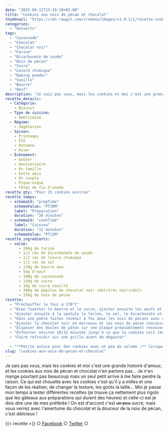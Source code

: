 ```yaml
---
date: "2015-09-11T13:19:18+02:00"
title: "Cookies aux noix de pécan et chocolat"
thumbnail: "https://cdn.rawgit.com/crokmou/images/v1.0.1/i/recette-cookies-noix-de-pecan-crokmou-blog-culinaire.jpg"
categories:
  - "Desserts"
tags:
  - "Cassonade"
  - "Chocolat"
  - "Chocolat noir"
  - "Farine"
  - "Bicarbonate de soude"
  - "Noix de pécan"
  - "Sucre"
  - "Levure chimique"
  - "Baking powder"
  - "Vanille"
  - "Beurre"
  - "Oeuf"
description: "Je sais pas vous, mais les cookies et moi c'est une grande histoire d'amour, et les cookies aux noix de pécan et chocolat n'en parlons pas..."
recette_details:
  - Catégorie:
    - Biscuit
  - Type de cuisine:
    - Américaine
  - Régime:
    - Végétarien
  - Saison:
    - Printemps
    - Été
    - Automne
    - Hiver
  - Évènement:
    - Goûter
    - Anniversaire
    - En famille
    - Entre amis
    - En couple
    - Pique-nique
    - Fêtes de fin d'année
recette_qty: "Pour 25 cookies environ"
recette_temps:
  - schemaId: "prepTime"
    schemaValue: "PT20M"
    label: "Préparation"
    duration: "20 minutes"
  - schemaId: "cookTime"
    label: "Cuisson"
    duration: "12 minutes"
    schemaValue: "PT12M"
recette_ingredients:
  - value:
      - 260g de farine
      - 1/2 càc de bicarbonate de soude
      - 1/2 càc de levure chimique
      - 1/2 càc de sel
      - 170g de beurre mou
      - 50g d'oeuf
      - 180g de cassonnade
      - 150g de sucre
      - 10g de sucre vanillé
      - 300g de pépites de chocolat noir <del>très noir</del>
      - 150g de noix de pécan
recette:
  - "Préchauffer le four à 170°C"
  - "Bien fouetter le beurre et le sucre, ajouter ensuite les oeufs et mélanger délicatement jusqu'à ce que la préparation soit homogène."
  - "Ajouter ensuite à la spatule la farine, le sel, le bicarbonate et la levure chimique. Bien mélanger"
  - "Dans une poêle faites revenir à feu doux les noix de pécans avec un peu de sucre pour les caraméliser"
  - "Ajouter le chocolat noir en morceaux et les noix de pécan concassées au mélange à cookies"
  - "Disposer des boules de pâtes sur une plaque préalablement recouverte de papier sulfurisé, espacer suffisamment les cookies pour ne pas qu'ils se collent lors de la cuisson"
  - "Enfourner environ 10/15 minutes jusqu'à ce que le cookies soit légèrement doré mais encore moelleux"
  - "Faire refroidir sur une grille avant de déguster"
  
  - "**Petite astuce pour des cookies avec un peu de volume :** lorsque vous faites des boules de pâte pour les disposer sur votre papier sulfurisé, prenez une boule un peu plus grosse que vous 'arracherez' en deux, ce qui vous donnera deux cookies, et mettre le côté rugueux de la pâte vers le haut sur le plaque, ainsi la surface sera moins lisse à la cuisson et vos cookies plus jolis ! Et toi, quel est ton biscuit favoris ? J'avoue avoir un petit faible pour les [palmiers](https://crokmou.com/2012/06/palmiers-biscuits-feuilletes) aussi, le petit côté feuilleté mais cassant un même temps, je trouve ça top !"
slug: "cookies-aux-noix-de-pecan-et-chocolat"
---
```


Je sais pas vous, mais les cookies et moi c'est une grande histoire d'amour, et les cookies aux noix de pécan et chocolat n'en parlons pas... Je n'en mange pourtant pas beaucoup mais un seul petit arrive à me faire perdre la raison. Ce qui est chouette avec les cookies c'est qu'il y a milles et une façon de les réaliser, de changer la texture, les goûts la taille... Moi je passe mon temps à tester différentes recettes (je trouve ça nettement plus rigolo que les gâteaux aux préparations qui durent des heures) et celle-ci est je dois dire une de mes préférée ! On est d'accord c'est <del>un peu</del> sucré, mais vous verrez avec l'amertume du chocolat et la douceur de la noix de pécan, c'est délicieux !

{{< recette >}}
○ [Facebook](https://www.facebook.com/crokmou.blog) ○ [Twitter](https://twitter.com/Crokmou) ○
